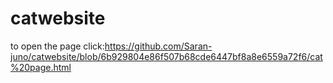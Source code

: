 # catwebsite
to open the page click:https://github.com/Saran-juno/catwebsite/blob/6b929804e86f507b68cde6447bf8a8e6559a72f6/cat%20page.html

